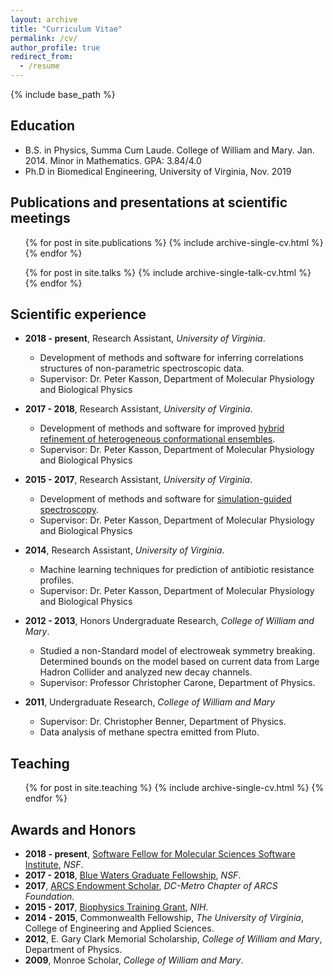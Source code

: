 ```yaml
---
layout: archive
title: "Curriculum Vitae"
permalink: /cv/
author_profile: true
redirect_from:
  - /resume
---
```


{% include base_path %}

## Education

* B.S. in Physics, Summa Cum Laude. College of William and Mary. Jan. 2014. Minor in Mathematics. GPA: 3.84/4.0
* Ph.D in Biomedical Engineering, University of Virginia, Nov. 2019 

## Publications and presentations at scientific meetings

  <ul>{% for post in site.publications %}
    {% include archive-single-cv.html %}
  {% endfor %}</ul>

  <ul>{% for post in site.talks %}
    {% include archive-single-talk-cv.html %}
  {% endfor %}</ul>

  
## Scientific experience

* __2018 - present__, Research Assistant, _University of Virginia_.
  * Development of methods and software for inferring correlations structures of non-parametric spectroscopic data.
  * Supervisor: Dr. Peter Kasson, Department of Molecular Physiology and Biological Physics

* __2017 - 2018__, Research Assistant, _University of Virginia_.
  * Development of methods and software for improved [hybrid refinement of heterogeneous conformational ensembles](https://jmhays.github.io/publication/2019-06-3-BRER).
  * Supervisor: Dr. Peter Kasson, Department of Molecular Physiology and Biological Physics

* __2015 - 2017__, Research Assistant, _University of Virginia_.
  * Development of methods and software for [simulation-guided spectroscopy](https://jmhays.github.io/publication/2018-11-05-mRMR).
  * Supervisor: Dr. Peter Kasson, Department of Molecular Physiology and Biological Physics

* __2014__, Research Assistant, _University of Virginia_.
  * Machine learning techniques for prediction of antibiotic resistance profiles.
  * Supervisor: Dr. Peter Kasson, Department of Molecular Physiology and Biological Physics

* __2012 - 2013__, Honors Undergraduate Research, _College of William and Mary_.
  * Studied a non-Standard model of electroweak symmetry breaking. Determined bounds on the model based on current data from Large Hadron Collider and analyzed new decay channels.
  * Supervisor: Professor Christopher Carone, Department of Physics.

* __2011__, Undergraduate Research, _College of William and Mary_
  * Supervisor: Dr. Christopher Benner, Department of Physics.
  * Data analysis of methane spectra emitted from Pluto.
  
## Teaching

  <ul>{% for post in site.teaching %}
    {% include archive-single-cv.html %}
  {% endfor %}</ul>

## Awards and Honors

* __2018 - present__, [Software Fellow for Molecular Sciences Software Institute](http://molssi.org/category/software-fellows/), _NSF_.
* __2017 - 2018__, [Blue Waters Graduate Fellowship](https://bluewaters.ncsa.illinois.edu/2017-graduate-fellows), _NSF_.
* __2017__, [ARCS Endowment Scholar](https://arcsfoundation.org/scholars/about-arcs-scholars), _DC-Metro Chapter of ARCS Foundation_.
* __2015 - 2017__, [Biophysics Training Grant](https://www.nigms.nih.gov/training/instpredoc/pages/predocdesc-molecular.aspx), _NIH_.
* __2014 - 2015__, Commonwealth Fellowship, _The University of Virginia_, College of Engineering and Applied Sciences.
* __2012__, E. Gary Clark Memorial Scholarship, _College of William and Mary_, Department of Physics.
* __2009__, Monroe Scholar, _College of William and Mary_. 
